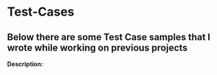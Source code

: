 # Test-Cases

Below there are some Test Case samples that I wrote while working on previous projects
-----------
**Description:**


